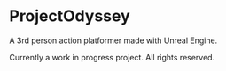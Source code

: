 # ProjectOdyssey
A 3rd person action platformer made with Unreal Engine.

Currently a work in progress project.
All rights reserved.
